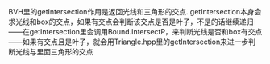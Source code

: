 
BVH里的getIntersection作用是返回光线和三角形的交点.
getIntersection本身会求光线和box的交点，如果有交点会判断该交点是否是叶子，不是的话继续递归
——在getIntersection里会调用Bound.IntersectP，来判断光线是否和box有交点
——如果有交点且是叶子，就会用Triangle.hpp里的getIntersection来进一步判断光线与里面三角形的交点


